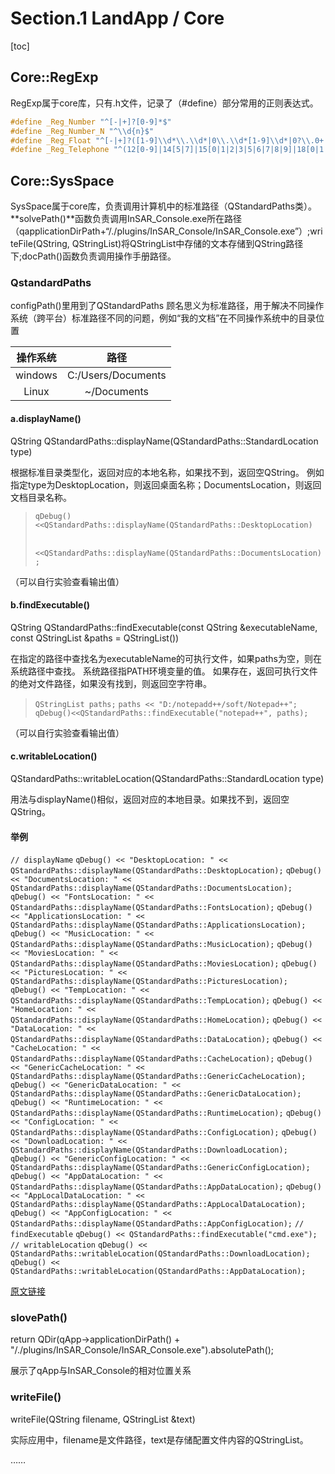# Section.1 LandApp / Core

[toc]

## Core::RegExp

RegExp属于core库，只有.h文件，记录了（#define）部分常用的正则表达式。

```C++
#define _Reg_Number "^[-|+]?[0-9]*$"
#define _Reg_Number_N "^\\d{n}$"
#define _Reg_Float "^[-|+]?([1-9]\\d*\\.\\d*|0\\.\\d*[1-9]\\d*|0?\\.0+|0)$"
#define _Reg_Telephone "^(12[0-9]|14[5|7]|15[0|1|2|3|5|6|7|8|9]|18[0|1|2|3|5|6|7|8|9])\\d{8}$"
```

## Core::SysSpace

SysSpace属于core库，负责调用计算机中的标准路径（QStandardPaths类）。**solvePath()**函数负责调用InSAR_Console.exe所在路径（qapplicationDirPath+“/./plugins/InSAR_Console/InSAR_Console.exe”）;writeFile(QString, QStringList)将QStringList中存储的文本存储到QString路径下;docPath()函数负责调用操作手册路径。

### QstandardPaths

configPath()里用到了QStandardPaths 顾名思义为标准路径，用于解决不同操作系统（跨平台）标准路径不同的问题，例如“我的文档”在不同操作系统中的目录位置

|操作系统|路径|
|:-:|:-:|
|windows|C:/Users/Documents|
|Linux|~/Documents|

#### a.displayName()

QString QStandardPaths::displayName(QStandardPaths::StandardLocation type)

根据标准目录类型化，返回对应的本地名称，如果找不到，返回空QString。 例如指定type为DesktopLocation，则返回桌面名称；DocumentsLocation，则返回文档目录名称。

> `qDebug()<<QStandardPaths::displayName(QStandardPaths::DesktopLocation)`
>
> ​           `<<QStandardPaths::displayName(QStandardPaths::DocumentsLocation);`

（可以自行实验查看输出值）

#### b.findExecutable()

QString QStandardPaths::findExecutable(const QString &executableName, const QStringList &paths = QStringList())

在指定的路径中查找名为executableName的可执行文件，如果paths为空，则在系统路径中查找。 系统路径指PATH环境变量的值。 如果存在，返回可执行文件的绝对文件路径，如果没有找到，则返回空字符串。

> `QStringList paths;`
> `paths << "D:/notepadd++/soft/Notepad++";`
> `qDebug()<<QStandardPaths::findExecutable("notepad++", paths);`

（可以自行实验查看输出值）

#### c.writableLocation()

QStandardPaths::writableLocation(QStandardPaths::StandardLocation type)

用法与displayName()相似，返回对应的本地目录。如果找不到，返回空QString。

 #### 举例

`// displayName`
`qDebug() << "DesktopLocation: " << QStandardPaths::displayName(QStandardPaths::DesktopLocation);`
`qDebug() << "DocumentsLocation: " << QStandardPaths::displayName(QStandardPaths::DocumentsLocation);`
`qDebug() << "FontsLocation: " << QStandardPaths::displayName(QStandardPaths::FontsLocation);`
`qDebug() << "ApplicationsLocation: " << QStandardPaths::displayName(QStandardPaths::ApplicationsLocation);`
`qDebug() << "MusicLocation: " << QStandardPaths::displayName(QStandardPaths::MusicLocation);`
`qDebug() << "MoviesLocation: " << QStandardPaths::displayName(QStandardPaths::MoviesLocation);`
`qDebug() << "PicturesLocation: " << QStandardPaths::displayName(QStandardPaths::PicturesLocation);`
`qDebug() << "TempLocation: " << QStandardPaths::displayName(QStandardPaths::TempLocation);`
`qDebug() << "HomeLocation: " << QStandardPaths::displayName(QStandardPaths::HomeLocation);`
`qDebug() << "DataLocation: " << QStandardPaths::displayName(QStandardPaths::DataLocation);`
`qDebug() << "CacheLocation: " << QStandardPaths::displayName(QStandardPaths::CacheLocation);`
`qDebug() << "GenericCacheLocation: " << QStandardPaths::displayName(QStandardPaths::GenericCacheLocation);`
`qDebug() << "GenericDataLocation: " << QStandardPaths::displayName(QStandardPaths::GenericDataLocation);`
`qDebug() << "RuntimeLocation: " << QStandardPaths::displayName(QStandardPaths::RuntimeLocation);`
`qDebug() << "ConfigLocation: " << QStandardPaths::displayName(QStandardPaths::ConfigLocation);`
`qDebug() << "DownloadLocation: " << QStandardPaths::displayName(QStandardPaths::DownloadLocation);`
`qDebug() << "GenericConfigLocation: " << QStandardPaths::displayName(QStandardPaths::GenericConfigLocation);`
`qDebug() << "AppDataLocation: " << QStandardPaths::displayName(QStandardPaths::AppDataLocation);`
`qDebug() << "AppLocalDataLocation: " << QStandardPaths::displayName(QStandardPaths::AppLocalDataLocation);`
`qDebug() << "AppConfigLocation: " << QStandardPaths::displayName(QStandardPaths::AppConfigLocation);`
`// findExecutable`
`qDebug() << QStandardPaths::findExecutable("cmd.exe");`
`// writableLocation`
`qDebug() << QStandardPaths::writableLocation(QStandardPaths::DownloadLocation);`
`qDebug() << QStandardPaths::writableLocation(QStandardPaths::AppDataLocation);`

[原文链接](https://blog.csdn.net/luoshabugui/article/details/88012838)

### slovePath()

return QDir(qApp->applicationDirPath() + "/./plugins/InSAR_Console/InSAR_Console.exe").absolutePath();

展示了qApp与InSAR_Console的相对位置关系

### writeFile()

writeFile(QString filename, QStringList &text)

实际应用中，filename是文件路径，text是存储配置文件内容的QStringList。

……
